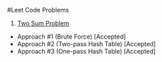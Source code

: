 #Leet Code Problems

1. [Two Sum Problem](https://www.google.com)
  + Approach #1 (Brute Force) [Accepted]
  + Approach #2 (Two-pass Hash Table) [Accepted]
  + Approach #3 (One-pass Hash Table) [Accepted]

